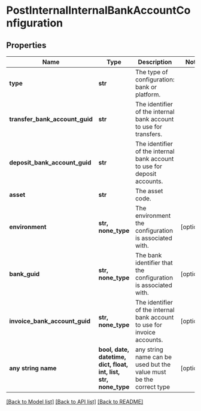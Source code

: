 # PostInternalInternalBankAccountConfiguration


## Properties
Name | Type | Description | Notes
------------ | ------------- | ------------- | -------------
**type** | **str** | The type of configuration: bank or platform. | 
**transfer_bank_account_guid** | **str** | The identifier of the internal bank account to use for transfers. | 
**deposit_bank_account_guid** | **str** | The identifier of the internal bank account to use for deposit accounts. | 
**asset** | **str** | The asset code. | 
**environment** | **str, none_type** | The environment the configuration is associated with. | [optional] 
**bank_guid** | **str, none_type** | The bank identifier that the configuration is associated with. | [optional] 
**invoice_bank_account_guid** | **str, none_type** | The identifier of the internal bank account to use for invoice accounts. | [optional] 
**any string name** | **bool, date, datetime, dict, float, int, list, str, none_type** | any string name can be used but the value must be the correct type | [optional]

[[Back to Model list]](../README.md#documentation-for-models) [[Back to API list]](../README.md#documentation-for-api-endpoints) [[Back to README]](../README.md)


